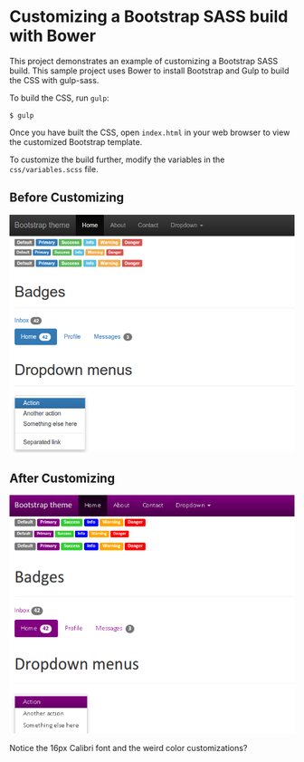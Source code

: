 Customizing a Bootstrap SASS build with Bower
=============================================

This project demonstrates an example of customizing a Bootstrap SASS build.  This sample project uses Bower to install Bootstrap and Gulp to build the CSS with gulp-sass.

To build the CSS, run `gulp`:

    $ gulp

Once you have built the CSS, open `index.html` in your web browser to view the customized Bootstrap template.

To customize the build further, modify the variables in the `css/variables.scss` file.

Before Customizing
------------------

![screenshot before customizations](screenshots/before.png?raw=true)


After Customizing
-----------------

![screenshot after customizations](screenshots/after.png?raw=true)

Notice the 16px Calibri font and the weird color customizations?
